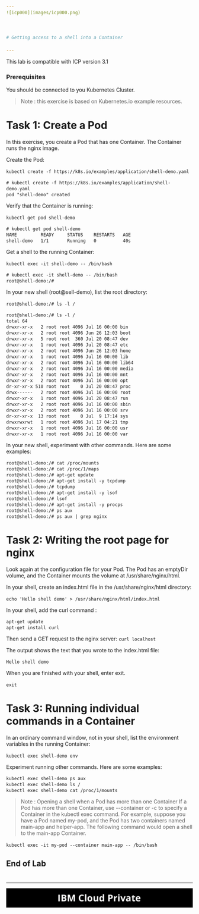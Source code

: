 ```yaml
---
![icp000](images/icp000.png)



# Getting access to a shell into a Container

---
```

This lab is compatible with ICP version 3.1

### Prerequisites

You should be connected to you Kubernetes Cluster. 
>Note : this exercise is based on Kubernetes.io example resources. 

# Task 1: Create a Pod

In this exercise, you create a Pod that has one Container. The Container runs the nginx image. 

Create the Pod:

`kubectl create -f https://k8s.io/examples/application/shell-demo.yaml`

```
# kubectl create -f https://k8s.io/examples/application/shell-demo.yaml
pod "shell-demo" created
```

Verify that the Container is running:

`kubectl get pod shell-demo`

```
# kubectl get pod shell-demo
NAME         READY     STATUS    RESTARTS   AGE
shell-demo   1/1       Running   0          40s
```

Get a shell to the running Container:

`kubectl exec -it shell-demo -- /bin/bash`

```
# kubectl exec -it shell-demo -- /bin/bash
root@shell-demo:/# 
```

In your new shell (root@sell-demo), list the root directory:

`root@shell-demo:/# ls -l /` 

```
root@shell-demo:/# ls -l /
total 64
drwxr-xr-x   2 root root 4096 Jul 16 00:00 bin
drwxr-xr-x   2 root root 4096 Jun 26 12:03 boot
drwxr-xr-x   5 root root  360 Jul 20 08:47 dev
drwxr-xr-x   1 root root 4096 Jul 20 08:47 etc
drwxr-xr-x   2 root root 4096 Jun 26 12:03 home
drwxr-xr-x   1 root root 4096 Jul 16 00:00 lib
drwxr-xr-x   2 root root 4096 Jul 16 00:00 lib64
drwxr-xr-x   2 root root 4096 Jul 16 00:00 media
drwxr-xr-x   2 root root 4096 Jul 16 00:00 mnt
drwxr-xr-x   2 root root 4096 Jul 16 00:00 opt
dr-xr-xr-x 510 root root    0 Jul 20 08:47 proc
drwx------   2 root root 4096 Jul 16 00:00 root
drwxr-xr-x   1 root root 4096 Jul 20 08:47 run
drwxr-xr-x   2 root root 4096 Jul 16 00:00 sbin
drwxr-xr-x   2 root root 4096 Jul 16 00:00 srv
dr-xr-xr-x  13 root root    0 Jul  9 17:14 sys
drwxrwxrwt   1 root root 4096 Jul 17 04:21 tmp
drwxr-xr-x   1 root root 4096 Jul 16 00:00 usr
drwxr-xr-x   1 root root 4096 Jul 16 00:00 var
```

In your new shell, experiment with other commands. Here are some examples:

```
root@shell-demo:/# cat /proc/mounts
root@shell-demo:/# cat /proc/1/maps
root@shell-demo:/# apt-get update
root@shell-demo:/# apt-get install -y tcpdump
root@shell-demo:/# tcpdump
root@shell-demo:/# apt-get install -y lsof
root@shell-demo:/# lsof
root@shell-demo:/# apt-get install -y procps
root@shell-demo:/# ps aux
root@shell-demo:/# ps aux | grep nginx
```

# Task 2: Writing the root page for nginx
Look again at the configuration file for your Pod. The Pod has an emptyDir volume, and the Container mounts the volume at /usr/share/nginx/html.

In your shell, create an index.html file in the /usr/share/nginx/html directory:

`echo 'Hello shell demo' > /usr/share/nginx/html/index.html`

In your shell, add the curl command : 

```console
apt-get update
apt-get install curl
```

Then send a GET request to the nginx server:
`curl localhost`

The output shows the text that you wrote to the index.html file:

```console
Hello shell demo
```

When you are finished with your shell, enter exit.

`exit`

# Task 3: Running individual commands in a Container

In an ordinary command window, not in your shell, list the environment variables in the running Container:

`kubectl exec shell-demo env`

Experiment running other commands. Here are some examples:

```
kubectl exec shell-demo ps aux
kubectl exec shell-demo ls /
kubectl exec shell-demo cat /proc/1/mounts
```

> Note : Opening a shell when a Pod has more than one Container
> If a Pod has more than one Container, use --container or -c to specify a Container in the kubectl exec command. For example, suppose you have a Pod named my-pod, and the Pod has two containers named main-app and helper-app. The following command would open a shell to the main-app Container.

`kubectl exec -it my-pod --container main-app -- /bin/bash`



## End of Lab

# 

------

![icp000](images/icp000.png)